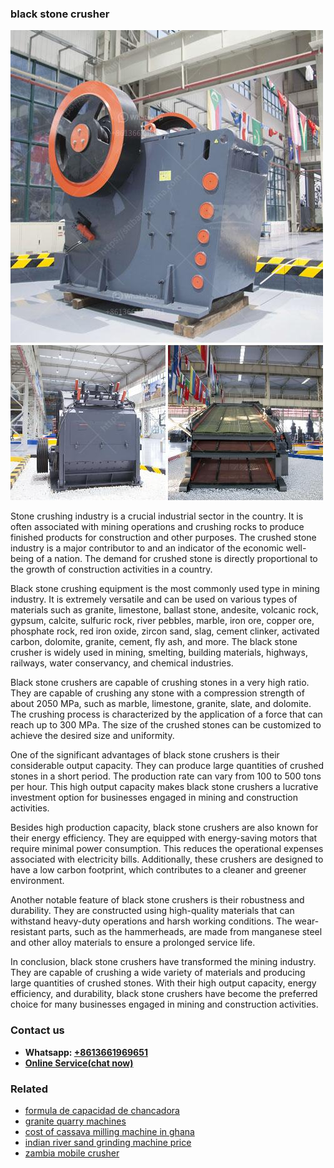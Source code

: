 <h3>black stone crusher</h3><img src='1702952942.jpg' alt=''><p>Stone crushing industry is a crucial industrial sector in the country. It is often associated with mining operations and crushing rocks to produce finished products for construction and other purposes. The crushed stone industry is a major contributor to and an indicator of the economic well-being of a nation. The demand for crushed stone is directly proportional to the growth of construction activities in a country.</p><p>Black stone crushing equipment is the most commonly used type in mining industry. It is extremely versatile and can be used on various types of materials such as granite, limestone, ballast stone, andesite, volcanic rock, gypsum, calcite, sulfuric rock, river pebbles, marble, iron ore, copper ore, phosphate rock, red iron oxide, zircon sand, slag, cement clinker, activated carbon, dolomite, granite, cement, fly ash, and more. The black stone crusher is widely used in mining, smelting, building materials, highways, railways, water conservancy, and chemical industries.</p><p>Black stone crushers are capable of crushing stones in a very high ratio. They are capable of crushing any stone with a compression strength of about 2050 MPa, such as marble, limestone, granite, slate, and dolomite. The crushing process is characterized by the application of a force that can reach up to 300 MPa. The size of the crushed stones can be customized to achieve the desired size and uniformity.</p><p>One of the significant advantages of black stone crushers is their considerable output capacity. They can produce large quantities of crushed stones in a short period. The production rate can vary from 100 to 500 tons per hour. This high output capacity makes black stone crushers a lucrative investment option for businesses engaged in mining and construction activities.</p><p>Besides high production capacity, black stone crushers are also known for their energy efficiency. They are equipped with energy-saving motors that require minimal power consumption. This reduces the operational expenses associated with electricity bills. Additionally, these crushers are designed to have a low carbon footprint, which contributes to a cleaner and greener environment.</p><p>Another notable feature of black stone crushers is their robustness and durability. They are constructed using high-quality materials that can withstand heavy-duty operations and harsh working conditions. The wear-resistant parts, such as the hammerheads, are made from manganese steel and other alloy materials to ensure a prolonged service life.</p><p>In conclusion, black stone crushers have transformed the mining industry. They are capable of crushing a wide variety of materials and producing large quantities of crushed stones. With their high output capacity, energy efficiency, and durability, black stone crushers have become the preferred choice for many businesses engaged in mining and construction activities.</p><h3>Contact us</h3><ul><li><strong>Whatsapp:&nbsp;<a href="https://wa.me/8613661969651">+8613661969651</a></strong></li><li><a href="https://swt.shibang-china.com/?git&amp;zhl&amp;black stone crusher"><strong>Online Service(chat now)</strong></a></li></ul><h3>Related</h3><ul><li><a href='formula de capacidad de chancadora.md'>formula de capacidad de chancadora</a></li><li><a href='granite quarry machines.md'>granite quarry machines</a></li><li><a href='cost of cassava milling machine in ghana.md'>cost of cassava milling machine in ghana</a></li><li><a href='indian river sand grinding machine price.md'>indian river sand grinding machine price</a></li><li><a href='zambia mobile crusher.md'>zambia mobile crusher</a></li></ul>